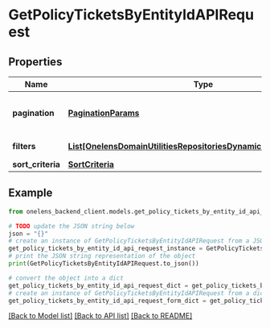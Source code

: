 # GetPolicyTicketsByEntityIdAPIRequest


## Properties

Name | Type | Description | Notes
------------ | ------------- | ------------- | -------------
**pagination** | [**PaginationParams**](PaginationParams.md) | Pagination parameters for the request. | [optional] 
**filters** | [**List[OnelensDomainUtilitiesRepositoriesDynamicFiltersFilterCriteria]**](OnelensDomainUtilitiesRepositoriesDynamicFiltersFilterCriteria.md) | Filters to be applied | 
**sort_criteria** | [**SortCriteria**](SortCriteria.md) |  | [optional] 

## Example

```python
from onelens_backend_client.models.get_policy_tickets_by_entity_id_api_request import GetPolicyTicketsByEntityIdAPIRequest

# TODO update the JSON string below
json = "{}"
# create an instance of GetPolicyTicketsByEntityIdAPIRequest from a JSON string
get_policy_tickets_by_entity_id_api_request_instance = GetPolicyTicketsByEntityIdAPIRequest.from_json(json)
# print the JSON string representation of the object
print(GetPolicyTicketsByEntityIdAPIRequest.to_json())

# convert the object into a dict
get_policy_tickets_by_entity_id_api_request_dict = get_policy_tickets_by_entity_id_api_request_instance.to_dict()
# create an instance of GetPolicyTicketsByEntityIdAPIRequest from a dict
get_policy_tickets_by_entity_id_api_request_form_dict = get_policy_tickets_by_entity_id_api_request.from_dict(get_policy_tickets_by_entity_id_api_request_dict)
```
[[Back to Model list]](../README.md#documentation-for-models) [[Back to API list]](../README.md#documentation-for-api-endpoints) [[Back to README]](../README.md)


